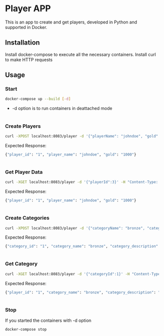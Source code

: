 # Player APP

This is an app to create and get players, developed in Python and supported in Docker.

## Installation

Install docker-compose to execute all the necessary containers. 
Install curl to make HTTP requests

## Usage
### Start
```bash
docker-compose up --build [-d] 
```
- -d option is to run containers in deattached mode
#
### Create Players
```bash
curl -XPOST localhost:8083/player -d '{"playerName": "johndoe", "gold":"1000"}' -H "Content-Type: application/json"
```
Expected Response:
```bash
{"player_id": "1", "player_name": "johndoe", "gold": "1000"}
```

#
### Get Player Data
```bash
curl -XGET localhost:8083/player -d '{"playerId":3}' -H "Content-Type: application/json"  
```
Expected Response:
```bash
{"player_id": "1", "player_name": "johndoe", "gold": "1000"}
```
#
### Create Categories
```bash
curl -XPOST localhost:8083/player -d '{"categoryName": "bronze", "categoryDescription":"Lowest Category Type"}' -H "Content-Type: application/json"
```
Expected Response:
```bash
{"category_id": "1", "category_name": "bronze", "category_description": "Lowest Category Type"}
```

#
### Get Category
```bash
curl -XGET localhost:8083/player -d '{"categoryId":1}' -H "Content-Type: application/json"  
```
Expected Response:
```bash
{"player_id": "1", "category_name": "bronze", "category_description": "Lowest Category Type"}
```
#
### Stop
If you started the containers with -d option
```bash
docker-compose stop
```
